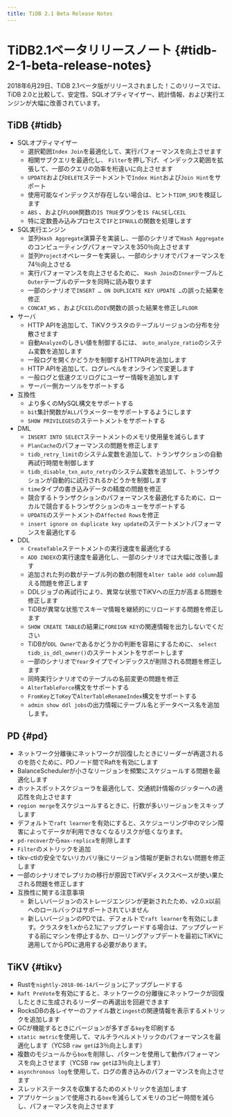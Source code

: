 ```yaml
---
title: TiDB 2.1 Beta Release Notes
---
```


# TiDB2.1ベータリリースノート {#tidb-2-1-beta-release-notes}

2018年6月29日、TiDB 2.1ベータ版がリリースされました！このリリースでは、TiDB 2.0と比較して、安定性、SQLオプティマイザー、統計情報、および実行エンジンが大幅に改善されています。

## TiDB {#tidb}

-   SQLオプティマイザー
    -   選択範囲`Index Join`を最適化して、実行パフォーマンスを向上させます
    -   相関サブクエリを最適化し、 `Filter`を押し下げ、インデックス範囲を拡張して、一部のクエリの効率を桁違いに向上させます
    -   `UPDATE`および`DELETE`ステートメントで`Index Hint`および`Join Hint`をサポート
    -   使用可能なインデックスが存在しない場合は、ヒント`TIDM_SMJ`を検証します
    -   `ABS` 、および`FLOOR`関数の`IS TRUE`ダウンを`IS FALSE`し`CEIL`
    -   特に定数畳み込みプロセスで`IF`と`IFNULL`の関数を処理します
-   SQL実行エンジン
    -   並列`Hash Aggregate`演算子を実装し、一部のシナリオで`Hash Aggregate`のコンピューティングパフォーマンスを350％向上させます
    -   並列`Project`オペレーターを実装し、一部のシナリオでパフォーマンスを74％向上させる
    -   実行パフォーマンスを向上させるために、 `Hash Join`の`Inner`テーブルと`Outer`テーブルのデータを同時に読み取ります
    -   一部のシナリオで`INSERT … ON DUPLICATE KEY UPDATE …`の誤った結果を修正
    -   `CONCAT_WS` 、および`CEIL`の`DIV`関数の誤った結果を修正し`FLOOR`
-   サーバ
    -   HTTP APIを追加して、TiKVクラスタのテーブルリージョンの分布を分散させます
    -   自動`Analyze`のしきい値を制御するには、 `auto_analyze_ratio`のシステム変数を追加します
    -   一般ログを開くかどうかを制御するHTTPAPIを追加します
    -   HTTP APIを追加して、ログレベルをオンラインで変更します
    -   一般ログと低速クエリログにユーザー情報を追加します
    -   サーバー側カーソルをサポートする
-   互換性
    -   より多くのMySQL構文をサポートする
    -   `bit`集計関数が`ALL`パラメーターをサポートするようにします
    -   `SHOW PRIVILEGES`のステートメントをサポートする
-   DML
    -   `INSERT INTO SELECT`ステートメントのメモリ使用量を減らします
    -   `PlanCache`のパフォーマンスの問題を修正します
    -   `tidb_retry_limit`のシステム変数を追加して、トランザクションの自動再試行時間を制御します
    -   `tidb_disable_txn_auto_retry`のシステム変数を追加して、トランザクションが自動的に試行されるかどうかを制御します
    -   `time`タイプの書き込みデータの精度の問題を修正
    -   競合するトランザクションのパフォーマンスを最適化するために、ローカルで競合するトランザクションのキューをサポートする
    -   `UPDATE`のステートメントの`Affected Rows`を修正
    -   `insert ignore on duplicate key update`のステートメントパフォーマンスを最適化する
-   DDL
    -   `CreateTable`ステートメントの実行速度を最適化する
    -   `ADD INDEX`の実行速度を最適化し、一部のシナリオでは大幅に改善します
    -   追加された列の数がテーブル列の数の制限を`Alter table add column`超える問題を修正します
    -   DDLジョブの再試行により、異常な状態でTiKVへの圧力が高まる問題を修正します
    -   TiDBが異常な状態でスキーマ情報を継続的にリロードする問題を修正します
    -   `SHOW CREATE TABLE`の結果に`FOREIGN KEY`の関連情報を出力しないでください
    -   TiDBが`DDL Owner`であるかどうかの判断を容易にするために、 `select tidb_is_ddl_owner()`のステートメントをサポートします
    -   一部のシナリオで`Year`タイプでインデックスが削除される問題を修正します
    -   同時実行シナリオでのテーブルの名前変更の問題を修正
    -   `AlterTableForce`構文をサポートする
    -   `FromKey`と`ToKey`で`AlterTableRenameIndex`構文をサポートする
    -   `admin show ddl jobs`の出力情報にテーブル名とデータベース名を追加します。

## PD {#pd}

-   ネットワーク分離後にネットワークが回復したときにリーダーが再選されるのを防ぐために、PDノード間でRaftを有効にします
-   BalanceSchedulerが小さなリージョンを頻繁にスケジュールする問題を最適化します
-   ホットスポットスケジューラを最適化して、交通統計情報のジッターへの適応性を向上させます
-   `region merge`をスケジュールするときに、行数が多いリージョンをスキップします
-   デフォルトで`raft learner`を有効にすると、スケジューリング中のマシン障害によってデータが利用できなくなるリスクが低くなります。
-   `pd-recover`から`max-replica`を削除します
-   `Filter`のメトリックを追加
-   tikv-ctlの安全でないリカバリ後にリージョン情報が更新されない問題を修正します
-   一部のシナリオでレプリカの移行が原因でTiKVディスクスペースが使い果たされる問題を修正します
-   互換性に関する注意事項
    -   新しいバージョンのストレージエンジンが更新されたため、v2.0.x以前へのロールバックはサポートされていません
    -   新しいバージョンのPDでは、デフォルトで`raft learner`を有効にします。クラスタを1.xから2.1にアップグレードする場合は、アップグレードする前にマシンを停止するか、ローリングアップデートを最初にTiKVに適用してからPDに適用する必要があります。

## TiKV {#tikv}

-   Rustを`nightly-2018-06-14`バージョンにアップグレードする
-   `Raft PreVote`を有効にすると、ネットワークの分離後にネットワークが回復したときに生成されるリーダーの再選出を回避できます
-   RocksDBの各レイヤーのファイル数と`ingest`の関連情報を表示するメトリックを追加します
-   GCが機能するときにバージョンが多すぎる`key`を印刷する
-   `static metric`を使用して、マルチラベルメトリックのパフォーマンスを最適化します（YCSB `raw get`は3％向上します）
-   複数のモジュールから`box`を削除し、パターンを使用して動作パフォーマンスを向上させます（YCSB `raw get`は3％向上します）
-   `asynchronous log`を使用して、ログの書き込みのパフォーマンスを向上させます
-   スレッドステータスを収集するためのメトリックを追加します
-   アプリケーションで使用される`box`を減らしてメモリのコピー時間を減らし、パフォーマンスを向上させます
